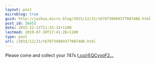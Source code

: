 ```yaml
---
layout: post
microblog: true
guid: http://joshua.micro.blog/2015/12/21/t678739969377087488.html
post_id: 36452
date: 2015-12-21T11:53:13+1100
lastmod: 2019-07-30T17:41:26+1100
type: post
url: /2015/12/21/t678739969377087488.html
---
```

Please come and collect your 747s [t.co/rEQCvvoF2...](https://t.co/rEQCvvoF22)
